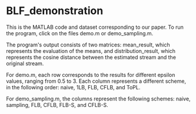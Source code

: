 # BLF_demonstration

This is the MATLAB code and dataset corresponding to our paper. To run the program, click on the files demo.m or demo_sampling.m.

The program's output consists of two matrices: mean_result, which represents the evaluation of the means, and distribution_result, which represents the cosine distance between the estimated stream and the original stream. 

For demo.m, each row corresponds to the results for different epsilon values, ranging from 0.5 to 3. Each column represents a different scheme, in the following order: naive, 1LB, FLB, CFLB, and ToPL.

For demo_sampling.m, the columns represent the following schemes: naive, sampling, FLB, CFLB, FLB-S, and CFLB-S.
